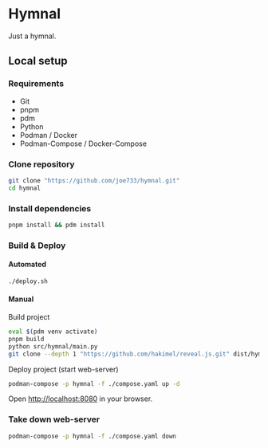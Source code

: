 # Hymnal

Just a hymnal.

## Local setup

### Requirements

- Git
- pnpm
- pdm
- Python
- Podman / Docker
- Podman-Compose / Docker-Compose

### Clone repository

```sh
git clone "https://github.com/joe733/hymnal.git"
cd hymnal
```

### Install dependencies

```sh
pnpm install && pdm install
```

### Build & Deploy

#### Automated

```sh
./deploy.sh
```

#### Manual

Build project

```sh
eval $(pdm venv activate)
pnpm build
python src/hymnal/main.py
git clone --depth 1 "https://github.com/hakimel/reveal.js.git" dist/hymnal/lib/reveal.js
```

Deploy project (start web-server)

```sh
podman-compose -p hymnal -f ./compose.yaml up -d
```

Open <http://localhost:8080> in your browser.

### Take down web-server

```sh
podman-compose -p hymnal -f ./compose.yaml down
```
